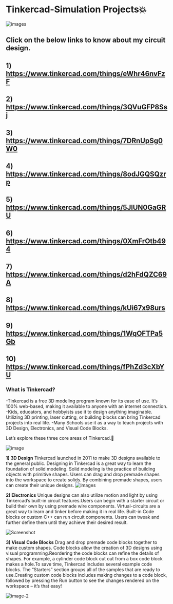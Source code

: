 # Tinkercad-Simulation Projects💥
![images](https://user-images.githubusercontent.com/85961223/168286074-ae5c57c1-14c1-4083-86d3-4c7f15a40c9a.png)

## Click on the below links to know about my circuit design.

## 1) https://www.tinkercad.com/things/eWhr46nvFzF

## 2) https://www.tinkercad.com/things/3QVuGFP8Ssj

## 3) https://www.tinkercad.com/things/7DRnUpSg0W0

## 4) https://www.tinkercad.com/things/8odJGQSQzrp

## 5) https://www.tinkercad.com/things/5JlUN0GaGRU

## 6) https://www.tinkercad.com/things/0XmFrOtb494

## 7) https://www.tinkercad.com/things/d2hFdQZC69A

## 8) https://www.tinkercad.com/things/kUi67x98urs

## 9) https://www.tinkercad.com/things/1WqOFTPa5Gb

## 10) https://www.tinkercad.com/things/fPhZd3cXbYU

### What is Tinkercad?
-Tinkercad is a free 3D modeling program known for its ease of use. It’s 100% web-based, making it available to anyone with an internet connection.
-Kids, educators, and hobbyists use it to design anything imaginable. Utilizing 3D printing, laser cutting, or building blocks can bring Tinkercad projects into real life.
-Many Schools use it as a way to teach projects with 3D Design, Electronics, and Visual Code Blocks.

Let’s explore these three core areas of Tinkercad.🤔

![image](https://user-images.githubusercontent.com/85961223/168283995-279481b5-b351-4f34-b2fe-6c138d0cc432.png)

**1) 3D Design**
Tinkercad launched in 2011 to make 3D designs available to the general public. Designing in Tinkercad is a great way to learn the foundation of solid modeling. Solid modeling is the practice of building objects with primitive shapes. Users can drag and drop premade shapes into the workspace to create solids.
By combining premade shapes, users can create their unique designs.
![images](https://user-images.githubusercontent.com/85961223/168286588-4def4d56-bce9-434d-bd62-3782481c9c1e.jpg)



**2) Electronics**
Unique designs can also utilize motion and light by using Tinkercad’s built-in circuit features.Users can begin with a starter circuit or build their own by using premade wire components. Virtual-circuits are a great way to learn and tinker before making it in real life.
Built-in Code blocks or custom C++ can run circuit components. Users can tweak and further define them until they achieve their desired result.

![Screenshot](https://user-images.githubusercontent.com/85961223/168285015-fe17073e-ad5a-4c31-bce6-ec46237ea7c7.jpg)

**3) Visual Code Blocks**
Drag and drop premade code blocks together to make custom shapes. Code blocks allow the creation of 3D designs using visual programming.Reordering the code blocks can refine the details of shapes. For example, a cylinder code block cut out from a box code block makes a hole.To save time, Tinkercad includes several example code blocks. The “Starters” section groups all of the samples that are ready to use.Creating custom code blocks includes making changes to a code block, followed by pressing the Run button to see the changes rendered on the workspace – it’s that easy!

![image-2](https://user-images.githubusercontent.com/85961223/168285311-16bc6c98-e8b4-4a45-ab82-ac1faec57f26.png)


